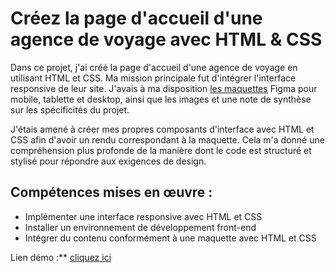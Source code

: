 # Créez la page d'accueil d'une agence de voyage avec HTML & CSS

Dans ce projet, j'ai créé la page d'accueil d'une agence de voyage en utilisant HTML et CSS. Ma mission principale fut d'intégrer l'interface responsive de leur site. J'avais à ma disposition [les maquettes](https://github.com/cheikh-mbacke/creez-la-page-daccueil-dune-agence-de-voyage-avec-html-css/tree/main/maquette) Figma pour mobile, tablette et desktop, ainsi que les images et une note de synthèse sur les spécificités du projet.

J'étais amené à créer mes propres composants d'interface avec HTML et CSS afin d'avoir un rendu correspondant à la maquette. Cela m'a donné une compréhension plus profonde de la manière dont le code est structuré et stylisé pour répondre aux exigences de design.

## Compétences mises en œuvre :

- Implémenter une interface responsive avec HTML et CSS
- Installer un environnement de développement front-end
- Intégrer du contenu conformément à une maquette avec HTML et CSS

Lien démo :** [cliquez ici](https://cheikh-mbacke.github.io/creez-la-page-daccueil-dune-agence-de-voyage-avec-html-css/)
